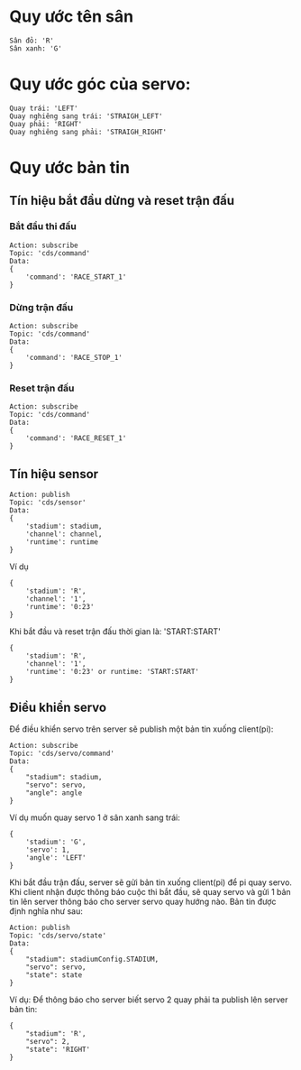 # Quy ước tên sân
```
Sân đỏ: 'R'
Sân xanh: 'G'
```

# Quy ước góc của servo:
```
Quay trái: 'LEFT'
Quay nghiêng sang trái: 'STRAIGH_LEFT'
Quay phải: 'RIGHT'
Quay nghiêng sang phải: 'STRAIGH_RIGHT'
```

# Quy ước bản tin

## Tín hiệu bắt đầu dừng và reset trận đấu

### Bắt đầu thi đấu 
```
Action: subscribe
Topic: 'cds/command'
Data: 
{
    'command': 'RACE_START_1'
}
```

### Dừng trận đấu
```
Action: subscribe
Topic: 'cds/command'
Data: 
{
    'command': 'RACE_STOP_1'
}
```

### Reset trận đấu
```
Action: subscribe
Topic: 'cds/command'
Data: 
{
    'command': 'RACE_RESET_1'
}
```

## Tín hiệu sensor
```
Action: publish
Topic: 'cds/sensor'
Data: 
{
    'stadium': stadium, 
    'channel': channel, 
    'runtime': runtime
}
```

Ví dụ

```
{
    'stadium': 'R', 
    'channel': '1', 
    'runtime': '0:23' 
}
```

Khi bắt đầu và reset trận đấu thời gian là: 'START:START' 

```
{
    'stadium': 'R', 
    'channel': '1', 
    'runtime': '0:23' or runtime: 'START:START'
}
```

## Điều khiển servo

Để điều khiển servo trên server sẽ publish một bản tin xuống client(pi):

```
Action: subscribe
Topic: 'cds/servo/command'
Data:
{
    "stadium": stadium,
    "servo": servo,
    "angle": angle
}
```

Ví dụ muốn quay servo 1  ở sân xanh sang trái:
```
{
    'stadium': 'G',
    'servo': 1,
    'angle': 'LEFT'
}
```

Khi bắt đầu trận đấu, server sẽ gửi bản tin xuống client(pi) để pi quay servo. Khi client nhận được thông báo cuộc thi bắt đầu, sẽ quay servo và gửi 1 bản 
tin lên server thông báo cho server servo quay hướng nào. Bản tin được định nghĩa như sau:
```
Action: publish
Topic: 'cds/servo/state'
Data: 
{
    "stadium": stadiumConfig.STADIUM, 
    "servo": servo, 
    "state": state
}
```

Ví dụ:
Để thông báo cho server biết servo 2 quay phải ta publish lên server bản tin:
```
{
    "stadium": 'R', 
    "servo": 2, 
    "state": 'RIGHT'
}
```